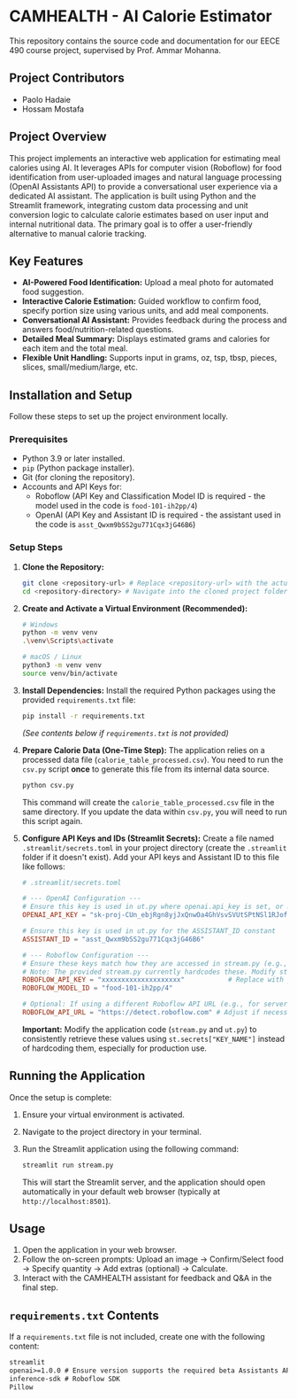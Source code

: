 # CAMHEALTH - AI Calorie Estimator

This repository contains the source code and documentation for our EECE 490 course project, supervised by Prof. Ammar Mohanna.



## Project Contributors

*   Paolo Hadaie
*   Hossam Mostafa

## Project Overview

This project implements an interactive web application for estimating meal calories using AI. It leverages APIs for computer vision (Roboflow) for food identification from user-uploaded images and natural language processing (OpenAI Assistants API) to provide a conversational user experience via a dedicated AI assistant. The application is built using Python and the Streamlit framework, integrating custom data processing and unit conversion logic to calculate calorie estimates based on user input and internal nutritional data. The primary goal is to offer a user-friendly alternative to manual calorie tracking.

## Key Features

*   **AI-Powered Food Identification:** Upload a meal photo for automated food suggestion.
*   **Interactive Calorie Estimation:** Guided workflow to confirm food, specify portion size using various units, and add meal components.
*   **Conversational AI Assistant:** Provides feedback during the process and answers food/nutrition-related questions.
*   **Detailed Meal Summary:** Displays estimated grams and calories for each item and the total meal.
*   **Flexible Unit Handling:** Supports input in grams, oz, tsp, tbsp, pieces, slices, small/medium/large, etc.

## Installation and Setup

Follow these steps to set up the project environment locally.

### Prerequisites

*   Python 3.9 or later installed.
*   `pip` (Python package installer).
*   Git (for cloning the repository).
*   Accounts and API Keys for:
    *   Roboflow (API Key and Classification Model ID is required - the model used in the code is `food-101-ih2pp/4`)
    *   OpenAI (API Key and Assistant ID is required - the assistant used in the code is `asst_Qwxm9bSS2gu771Cqx3jG46B6`)

### Setup Steps

1.  **Clone the Repository:**
    ```bash
    git clone <repository-url> # Replace <repository-url> with the actual URL
    cd <repository-directory> # Navigate into the cloned project folder
    ```

2.  **Create and Activate a Virtual Environment (Recommended):**
    ```bash
    # Windows
    python -m venv venv
    .\venv\Scripts\activate

    # macOS / Linux
    python3 -m venv venv
    source venv/bin/activate
    ```

3.  **Install Dependencies:**
    Install the required Python packages using the provided `requirements.txt` file:
    ```bash
    pip install -r requirements.txt
    ```
    *(See contents below if `requirements.txt` is not provided)*

4.  **Prepare Calorie Data (One-Time Step):**
    The application relies on a processed data file (`calorie_table_processed.csv`). You need to run the `csv.py` script **once** to generate this file from its internal data source.
    ```bash
    python csv.py
    ```
    This command will create the `calorie_table_processed.csv` file in the same directory. If you update the data within `csv.py`, you will need to run this script again.

5.  **Configure API Keys and IDs (Streamlit Secrets):**
    Create a file named `.streamlit/secrets.toml` in your project directory (create the `.streamlit` folder if it doesn't exist). Add your API keys and Assistant ID to this file like follows:

    ```toml
    # .streamlit/secrets.toml

    # --- OpenAI Configuration ---
    # Ensure this key is used in ut.py where openai.api_key is set, or modify ut.py accordingly
    OPENAI_API_KEY = "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" 

    # Ensure this key is used in ut.py for the ASSISTANT_ID constant
    ASSISTANT_ID = "asst_Qwxm9bSS2gu771Cqx3jG46B6"        

    # --- Roboflow Configuration ---
    # Ensure these keys match how they are accessed in stream.py (e.g., st.secrets["ROBOFLOW_API_KEY"])
    # Note: The provided stream.py currently hardcodes these. Modify stream.py to use secrets for production.
    ROBOFLOW_API_KEY = "xxxxxxxxxxxxxxxxxxxx"           # Replace with your actual Roboflow API Key
    ROBOFLOW_MODEL_ID = "food-101-ih2pp/4"    

    # Optional: If using a different Roboflow API URL (e.g., for serverless)
    ROBOFLOW_API_URL = "https://detect.roboflow.com" # Adjust if necessary based on Roboflow model type/deployment
    ```
    **Important:** Modify the application code (`stream.py` and `ut.py`) to consistently retrieve these values using `st.secrets["KEY_NAME"]` instead of hardcoding them, especially for production use.

## Running the Application

Once the setup is complete:

1.  Ensure your virtual environment is activated.
2.  Navigate to the project directory in your terminal.
3.  Run the Streamlit application using the following command:

    ```bash
    streamlit run stream.py
    ```
    This will start the Streamlit server, and the application should open automatically in your default web browser (typically at `http://localhost:8501`).

## Usage

1.  Open the application in your web browser.
2.  Follow the on-screen prompts: Upload an image -> Confirm/Select food -> Specify quantity -> Add extras (optional) -> Calculate.
3.  Interact with the CAMHEALTH assistant for feedback and Q&A in the final step.

## `requirements.txt` Contents

If a `requirements.txt` file is not included, create one with the following content:

```txt
streamlit
openai>=1.0.0 # Ensure version supports the required beta Assistants API features
inference-sdk # Roboflow SDK
Pillow
